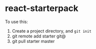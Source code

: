 # react-starterpack

To use this: 
1. Create a project directory, and ```git init```
2. git remote add starter git@<repo link from git clone button>
3. git pull starter master
